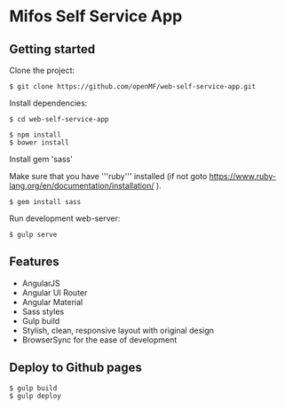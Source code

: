 # Mifos Self Service App

## Getting started

Clone the project:

    $ git clone https://github.com/openMF/web-self-service-app.git

Install dependencies:

    $ cd web-self-service-app
    
    $ npm install
    $ bower install

Install gem 'sass'
    
   Make sure that you have '''ruby''' installed (if not goto https://www.ruby-lang.org/en/documentation/installation/ ).
        
    $ gem install sass

Run development web-server:

    $ gulp serve

## Features

* AngularJS
* Angular UI Router
* Angular Material
* Sass styles
* Gulp build
* Stylish, clean, responsive layout with original design
* BrowserSync for the ease of development

## Deploy to Github pages  

    $ gulp build
    $ gulp deploy
